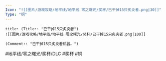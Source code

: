 ```yaml
---
Icon: "![[图片/游戏攻略/地平线/地平线 零之曙光/奖杯/已干掉15只炙炎者.png|30]]"
Type: "铜"
---
```

```ad-common-bronze-trophy
title: (Title:: "已干掉15只炙炎者")
![[图片/游戏攻略/地平线/地平线 零之曙光/奖杯/已干掉15只炙炎者.png|100]]

(Comment:: "已干掉15只炙炎者机器。")
```

#地平线/零之曙光/奖杯/DLC #奖杯 #铜
